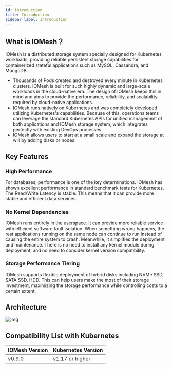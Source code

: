 ```yaml
---
id: introduction
title: Introduction
sidebar_label: Introduction
---
```


## What is IOMesh？

IOMesh is a distributed storage system specially designed for Kubernetes workloads, providing reliable persistent storage capabilities for containerized stateful applications such as MySQL, Cassandra, and MongoDB.

- Thousands of Pods created and destroyed every minute in Kubernetes clusters. IOMesh is built for such highly dynamic and large-scale workloads in the cloud-native era. The design of IOMesh keeps this in mind and aims to provide the performance, reliability, and scalability required by cloud-native applications.
- IOMesh runs natively on Kubernetes and was completely developed utilizing Kubernetes's capabilities. Because of this, operations teams can leverage the standard Kubernetes APIs for unified management of both applications and IOMesh storage system, which integrates perfectly with existing DevOps processes.
- IOMesh allows users to start at a small scale and expand the storage at will by adding disks or nodes.

## Key Features

### High Performance
   For databases, performance is one of the key determinations. IOMesh has shown excellent performance in standard benchmark tests for Kubernetes. The Read/Write Latency is stable. This means that it can provide more stable and efficient data services.
### No Kernel Dependencies
   IOMesh runs entirely in the userspace. It can provide more reliable service with efficient software fault isolation. When something wrong happens, the rest applications running on the same node can continue to run instead of causing the entire system to crash. Meanwhile, it simplifies the deployment and maintenance. There is no need to install any kernel module during deployment, and no need to consider kernel version compatibility.
### Storage Performance Tiering
   IOMesh supports flexible deployment of hybrid disks including NVMe SSD, SATA SSD, HDD. This can help users make the most of their storage investment, maximizing the storage performance while controlling costs to a certain extent.

## Architecture

![img](https://lh3.googleusercontent.com/4Yssin2b7eH5xylvgJ5Do0khj8Dlfv_cG8F-sHrJ7ztah5ixKleRvL_uX_b8maQ1w72lPoallwviBzvCMVgQUFrV6y2yFWNmXk4wQNAMNfaLMMeRQ9cIWznvF-gZeOeP4SnGUOsF)

## Compatibility List with Kubernetes

| IOMesh Version | Kubernetes Version |
| -------------- | ------------------ |
| v0.9.0         | v1.17 or higher    |
